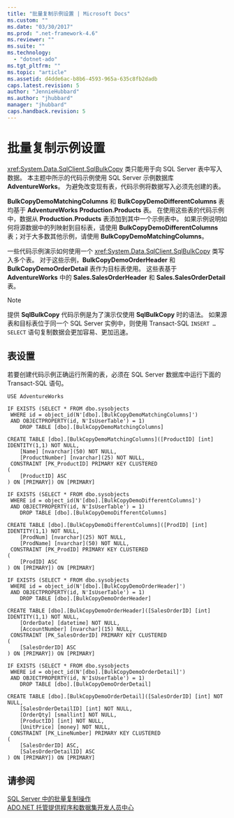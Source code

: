 ```yaml
---
title: "批量复制示例设置 | Microsoft Docs"
ms.custom: ""
ms.date: "03/30/2017"
ms.prod: ".net-framework-4.6"
ms.reviewer: ""
ms.suite: ""
ms.technology: 
  - "dotnet-ado"
ms.tgt_pltfrm: ""
ms.topic: "article"
ms.assetid: d4dde6ac-b8b6-4593-965a-635c8fb2dadb
caps.latest.revision: 5
author: "JennieHubbard"
ms.author: "jhubbard"
manager: "jhubbard"
caps.handback.revision: 5
---
```

# 批量复制示例设置
<xref:System.Data.SqlClient.SqlBulkCopy> 类只能用于向 SQL Server 表中写入数据。  本主题中所示的代码示例使用 SQL Server 示例数据库 **AdventureWorks**。  为避免改变现有表，代码示例将数据写入必须先创建的表。  
  
 **BulkCopyDemoMatchingColumns** 和 **BulkCopyDemoDifferentColumns** 表均基于 **AdventureWorks** **Production.Products** 表。  在使用这些表的代码示例中，数据从 **Production.Products** 表添加到其中一个示例表中。  如果示例说明如何将源数据中的列映射到目标表，请使用 **BulkCopyDemoDifferentColumns** 表；对于大多数其他示例，请使用 **BulkCopyDemoMatchingColumns**。  
  
 一些代码示例演示如何使用一个 <xref:System.Data.SqlClient.SqlBulkCopy> 类写入多个表。  对于这些示例，**BulkCopyDemoOrderHeader** 和 **BulkCopyDemoOrderDetail** 表作为目标表使用。  这些表基于 **AdventureWorks** 中的 **Sales.SalesOrderHeader** 和 **Sales.SalesOrderDetail** 表。  
  
> [!NOTE]
>  提供 **SqlBulkCopy** 代码示例是为了演示仅使用 **SqlBulkCopy** 时的语法。  如果源表和目标表位于同一个 SQL Server 实例中，则使用 Transact\-SQL `INSERT … SELECT` 语句复制数据会更加容易、更加迅速。  
  
## 表设置  
 若要创建代码示例正确运行所需的表，必须在 SQL Server 数据库中运行下面的 Transact\-SQL 语句。  
  
```  
USE AdventureWorks  
  
IF EXISTS (SELECT * FROM dbo.sysobjects   
 WHERE id = object_id(N'[dbo].[BulkCopyDemoMatchingColumns]')   
 AND OBJECTPROPERTY(id, N'IsUserTable') = 1)  
    DROP TABLE [dbo].[BulkCopyDemoMatchingColumns]  
  
CREATE TABLE [dbo].[BulkCopyDemoMatchingColumns]([ProductID] [int] IDENTITY(1,1) NOT NULL,  
    [Name] [nvarchar](50) NOT NULL,  
    [ProductNumber] [nvarchar](25) NOT NULL,  
 CONSTRAINT [PK_ProductID] PRIMARY KEY CLUSTERED   
(  
    [ProductID] ASC  
) ON [PRIMARY]) ON [PRIMARY]  
  
IF EXISTS (SELECT * FROM dbo.sysobjects   
 WHERE id = object_id(N'[dbo].[BulkCopyDemoDifferentColumns]')   
 AND OBJECTPROPERTY(id, N'IsUserTable') = 1)  
    DROP TABLE [dbo].[BulkCopyDemoDifferentColumns]  
  
CREATE TABLE [dbo].[BulkCopyDemoDifferentColumns]([ProdID] [int] IDENTITY(1,1) NOT NULL,  
    [ProdNum] [nvarchar](25) NOT NULL,  
    [ProdName] [nvarchar](50) NOT NULL,  
 CONSTRAINT [PK_ProdID] PRIMARY KEY CLUSTERED   
(  
    [ProdID] ASC  
) ON [PRIMARY]) ON [PRIMARY]  
  
IF EXISTS (SELECT * FROM dbo.sysobjects   
 WHERE id = object_id(N'[dbo].[BulkCopyDemoOrderHeader]')   
 AND OBJECTPROPERTY(id, N'IsUserTable') = 1)  
    DROP TABLE [dbo].[BulkCopyDemoOrderHeader]  
  
CREATE TABLE [dbo].[BulkCopyDemoOrderHeader]([SalesOrderID] [int] IDENTITY(1,1) NOT NULL,  
    [OrderDate] [datetime] NOT NULL,  
    [AccountNumber] [nvarchar](15) NULL,  
 CONSTRAINT [PK_SalesOrderID] PRIMARY KEY CLUSTERED   
(  
    [SalesOrderID] ASC  
) ON [PRIMARY]) ON [PRIMARY]  
  
IF EXISTS (SELECT * FROM dbo.sysobjects   
 WHERE id = object_id(N'[dbo].[BulkCopyDemoOrderDetail]')   
 AND OBJECTPROPERTY(id, N'IsUserTable') = 1)  
    DROP TABLE [dbo].[BulkCopyDemoOrderDetail]  
  
CREATE TABLE [dbo].[BulkCopyDemoOrderDetail]([SalesOrderID] [int] NOT NULL,  
    [SalesOrderDetailID] [int] NOT NULL,  
    [OrderQty] [smallint] NOT NULL,  
    [ProductID] [int] NOT NULL,  
    [UnitPrice] [money] NOT NULL,  
 CONSTRAINT [PK_LineNumber] PRIMARY KEY CLUSTERED   
(  
    [SalesOrderID] ASC,  
    [SalesOrderDetailID] ASC  
) ON [PRIMARY]) ON [PRIMARY]  
```  
  
## 请参阅  
 [SQL Server 中的批量复制操作](../../../../../docs/framework/data/adonet/sql/bulk-copy-operations-in-sql-server.md)   
 [ADO.NET 托管提供程序和数据集开发人员中心](http://go.microsoft.com/fwlink/?LinkId=217917)